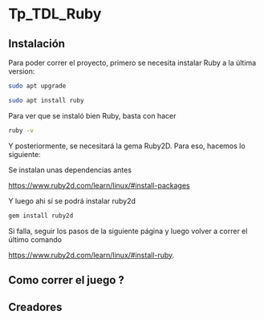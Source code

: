 # Tp_TDL_Ruby

## Instalación 

Para poder correr el proyecto, primero se necesita instalar Ruby a la última version:

```bash
sudo apt upgrade
```

```bash
sudo apt install ruby
```

Para ver que se instaló bien Ruby, basta con hacer

```bash
ruby -v
```

Y posteriormente, se necesitará la gema Ruby2D. Para eso, hacemos lo siguiente:

Se instalan unas dependencias antes

https://www.ruby2d.com/learn/linux/#install-packages

Y luego ahi sí se podrá instalar ruby2d

```bash 
gem install ruby2d
```

Si falla, seguir los pasos de la siguiente página y luego volver a correr el último comando

https://www.ruby2d.com/learn/linux/#install-ruby.

## Como correr el juego ?

## Creadores
